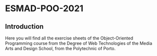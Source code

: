 # ESMAD-POO-2021

## Introduction

Here you will find all the exercise sheets of the Object-Oriented Programming course from the Degree of Web Technologies of the Media Arts and Design School, from the Polytechnic of Porto.
